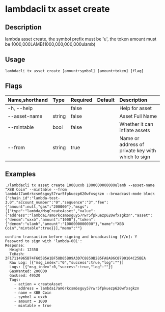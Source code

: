 # lambdacli tx asset create

## Description

lambda asset create, the symbol prefix must be 'u', the token amount must be 1000,000LAMB(1000,000,000,000ulamb)

## Usage

```
lambdacli tx asset create [amount+symbol] [amount+token] [flag]
```

## Flags

| Name,shorthand  | Type    | Required  | Default  | Description                                             |
| :-------------- | :------ | :-------- | :------- | :------------------------------------------------------ |
| -h, --help      |         |  false    |          |  Help for asset                                         |
| --asset-name    | string  |  false    |          |  Asset Full Name                                        |
| --mintable      | bool    |  false    |          |  Whether it can inflate assets                          |
| --from          | string  |  true     |          |  Name or address of private key with which to sign      |

## Examples
```
./lambdacli tx asset create 1000uxxb 1000000000000ulamb --asset-name "XBB Coin" --mintable --from lambda17am6rkcsm6sguy57rwr5fpkuezp620wfxsgkzn --broadcast-mode block
{"chain_id":"lambda-test-3.0","account_number":"0","sequence":"3","fee":{"amount":null,"gas":"200000"},"msgs":[{"type":"lambda/MsgCreateAsset","value":{"address":"lambda17am6rkcsm6sguy57rwr5fpkuezp620wfxsgkzn","asset":{"denom":"uxxb","amount":"1000"},"token":{"denom":"ulamb","amount":"1000000000000"},"name":"XBB Coin","mintable":true}}],"memo":""}

confirm transaction before signing and broadcasting [Y/n]: Y
Password to sign with 'lambda-001':
Response:
  Height: 12358
  TxHash: 2F17114965B74F60585A1BF58D85B09A3D7C8859B285FA8A96C8790104C25BEA
  Raw Log: [{"msg_index":"0","success":true,"log":""}]
  Logs: [{"msg_index":0,"success":true,"log":""}]
  GasWanted: 200000
  GasUsed: 49520
  Tags: 
    - action = createAsset
    - address = lambda17am6rkcsm6sguy57rwr5fpkuezp620wfxsgkzn
    - name = XBB Coin
    - symbol = uxxb
    - amount = 1000
    - mintable = true
```
